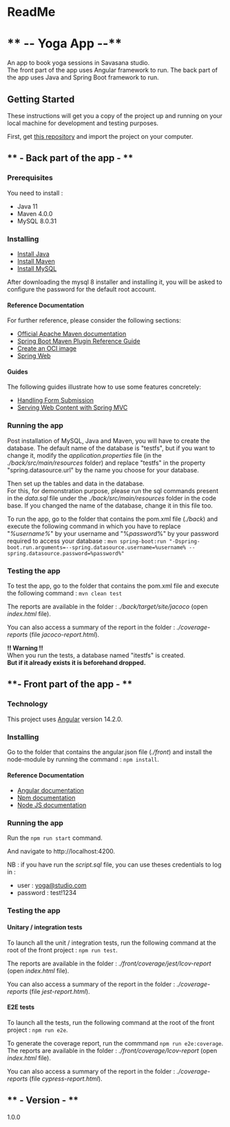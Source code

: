 # **ReadMe** 


# ** -- Yoga App --** 

An app to book yoga sessions in Savasana studio.</br>
The front part of the app uses Angular framework to run.
The back part of the app uses Java and Spring Boot framework to run.

## **Getting Started**

These instructions will get you a copy of the project up and running on your local machine for development and testing purposes. 

First, get [this repository](https://github.com/Solau92/DevFS-Projet-5-Testez-une-application-full-stack.git) and import the project on your computer. 


## ** - Back part of the app - **

### **Prerequisites**

You need to install : 
* Java 11
* Maven 4.0.0
* MySQL 8.0.31

### **Installing** 

* [Install Java](https://docs.oracle.com/javase/8/docs/technotes/guides/install/install_overview.html)
* [Install Maven](https://maven.apache.org/install.html)
* [Install MySQL](https://dev.mysql.com/downloads/mysql/)

After downloading the mysql 8 installer and installing it, you will be asked to configure the password for the default root account.

#### Reference Documentation
For further reference, please consider the following sections:

* [Official Apache Maven documentation](https://maven.apache.org/guides/index.html)
* [Spring Boot Maven Plugin Reference Guide](https://docs.spring.io/spring-boot/docs/3.0.2/maven-plugin/reference/html/)
* [Create an OCI image](https://docs.spring.io/spring-boot/docs/3.0.2/maven-plugin/reference/html/#build-image)
* [Spring Web](https://docs.spring.io/spring-boot/docs/3.0.2/reference/htmlsingle/#web)

#### Guides

The following guides illustrate how to use some features concretely:

* [Handling Form Submission](https://spring.io/guides/gs/handling-form-submission/)
* [Serving Web Content with Spring MVC](https://spring.io/guides/gs/serving-web-content/)

### **Running the app** 

Post installation of MySQL, Java and Maven, you will have to create the database. 
The default name of the database is "testfs", but if you want to change it, modify the *application.properties* file (in the *./back/src/main/resources* folder) and replace "testfs" in the property "spring.datasource.url" by the name you choose for your database.

Then set up the tables and data in the database. </br>
For this, for demonstration purpose, please run the sql commands present in the *data.sql* file under the *./back/src/main/resources* folder in the code base.
If you changed the name of the database, change it in this file too.

To run the app, go to the folder that contains the pom.xml file (*./back*) and execute the following command in which you have to replace "*%username%*" by your username and "%*password*%" by your password required to access your database : 
 `mvn spring-boot:run "-Dspring-boot.run.arguments=--spring.datasource.username=%username% --spring.datasource.password=%password%"`

### **Testing the app** 

To test the app, go to the folder that contains the pom.xml file and execute the following command : `mvn clean test`

The reports are available in the folder : *./back/target/site/jacoco* (open *index.html* file).

You can also access a summary of the report in the folder : *./coverage-reports* (file *jacoco-report.html*).

   **!! Warning !!** </br>
   When you run the tests, a database named "itestfs" is created. </br>
   **But if it already exists it is beforehand dropped.**


## **- Front part of the app - **

### Technology

This project uses [Angular](https://angular.io/) version 14.2.0.


### **Installing** 

Go to the folder that contains the angular.json file (*./front*) and install the node-module by running the command : `npm install`.

#### Reference Documentation

- [Angular documentation](https://angular.io/docs)
- [Npm documentation](https://docs.npmjs.com/)
- [Node JS documentation](https://nodejs.org/docs/latest/api/)

### **Running the app** 

Run the `npm run start` command.

And navigate to http://localhost:4200. 

NB : if you have run the *script.sql* file, you can use theses credentials to log in : 
   * user : yoga@studio.com
   * password : test!1234

### **Testing the app** 

#### Unitary / integration tests

To launch all the unit / integration tests, run the following command at the root of the front project : `npm run test`.

The reports are available in the folder : *./front/coverage/jest/lcov-report*  (open *index.html* file).

You can also access a summary of the report in the folder : *./coverage-reports* (file *jest-report.html*).

#### E2E tests

To launch all the tests, run the following command at the root of the front project : `npm run e2e`.

To generate the coverage report, run the commmand `npm run e2e:coverage`. </br>
The reports are available in the folder : *./front/coverage/lcov-report* (open *index.html* file).

You can also access a summary of the report in the folder : *./coverage-reports* (file *cypress-report.html*).


## ** - Version - **

1.0.0